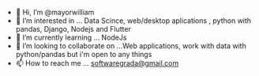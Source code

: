 - 👋 Hi, I’m @mayorwilliam
- 👀 I’m interested in ... Data Scince, web/desktop aplications , python with pandas, Django, Nodejs and Flutter
- 🌱 I’m currently learning ... NodeJs
- 💞️ I’m looking to collaborate on ...Web applications, work with data with python/pandas but i'm open to any things  
- 📫 How to reach me ... softwaregrada@gmail.com


<!---
mayorwilliam/mayorwilliam is a ✨ special ✨ repository because its `README.md` (this file) appears on your GitHub profile.
You can click the Preview link to take a look at your changes.
--->
